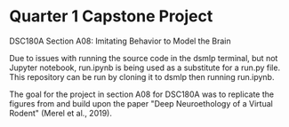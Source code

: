 # Quarter 1 Capstone Project 
DSC180A Section A08: Imitating Behavior to Model the Brain

Due to issues with running the source code in the dsmlp terminal, but not Jupyter notebook, run.ipynb is being used as a substitute for a run.py file. This repository can be run by cloning it to dsmlp then running run.ipynb. 

The goal for the project in section A08 for DSC180A was to replicate the figures from and build upon the paper "Deep Neuroethology of a Virtual Rodent" (Merel et al., 2019).
